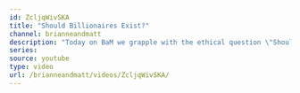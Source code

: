 ```yaml
---
id: ZcljqWivSKA
title: "Should Billionaires Exist?"
channel: brianneandmatt
description: "Today on BaM we grapple with the ethical question \"Should billionaires exist?\"."
series:
source: youtube
type: video
url: /brianneandmatt/videos/ZcljqWivSKA/
---
```

